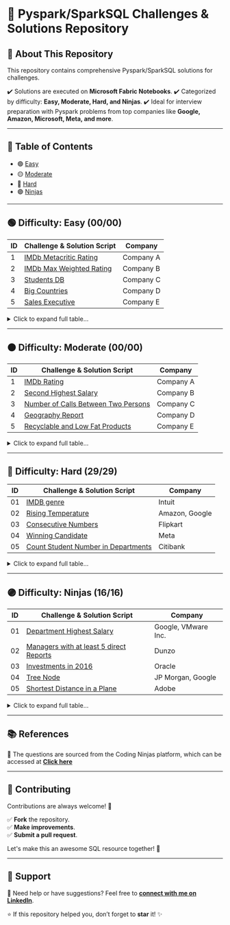 # 🌟 Pyspark/SparkSQL Challenges & Solutions Repository


## 🚀 About This Repository
This repository contains comprehensive Pyspark/SparkSQL solutions for challenges.

✔️ Solutions are executed on **Microsoft Fabric Notebooks**.
✔️ Categorized by difficulty: **Easy, Moderate, Hard, and Ninjas**.
✔️ Ideal for interview preparation with Pyspark problems from top companies like **Google, Amazon, Microsoft, Meta, and more**.

---

## 📌 Table of Contents
- 🟢 [Easy](#Coding%20Ninjas/Easy)
- 🟡 [Moderate](#Coding%20Ninjas/Moderate)
- 🔴 [Hard](#Coding%20Ninjas/Hard)
- 🟣 [Ninjas](#Coding%20Ninjas/Ninjas)

---

## 🟢 Difficulty: Easy (00/00) <a name="easy"></a>

| ID  | Challenge & Solution Script | Company |
|---- |-----------------------------|---------|
| 1   | [IMDb Metacritic Rating](/Coding%20Ninjas/Easy/01-%20IMDb%20Metacritic%20Rating/01-%20IMDb%20Metacritic%20Rating.ipynb) | Company A |
| 2   | [IMDb Max Weighted Rating](/Coding%20Ninjas/Easy/02-%20IMDb%20Max%20Weighted%20Rating/02-%20IMDb%20Max%20Weighted%20Rating.ipynb) | Company B |
| 3   | [Students DB](/Coding%20Ninjas/Easy/03-%20Students%20DB/03-%20Students%20DB.ipynb) | Company C |
| 4   | [Big Countries](/Coding%20Ninjas/Easy/04-%20Big%20Countries/04-%20Big%20Countries.ipynb) | Company D |
| 5   | [Sales Executive](/Coding%20Ninjas/Easy/05-%20Sales%20Executive/05-%20Sales%20Executive.ipynb) | Company E |

<details>
<summary>Click to expand full table...</summary>
  
| ID  | Challenge & Solution Script | Company |
|---- |-----------------------------|---------|
| 6   | [Director's Actor](/Coding%20Ninjas/Easy/06-%20Director's%20Actor/06-%20Director's%20Actor.ipynb) | Company F |
| 7   | [Combine Two Tables](/Coding%20Ninjas/Easy/07-%20Combine%20Two%20Tables/07-%20Combine%20Two%20Tables.ipynb) | Company G |
| 8   | [Swap Salary](/Coding%20Ninjas/Easy/08-%20Swap%20Salary/08-%20Swap%20Salary.ipynb) | Company H |
| 9   | [Rank Scores](/Coding%20Ninjas/Easy/09-%20Rank%20Scores/09-%20Rank%20Scores.ipynb) | Company I |
| 10  | [Warehouse Manager](/Coding%20Ninjas/Easy/10-%20Warehouse%20Manager/10-%20Warehouse%20Manager.ipynb) | Company J |
| 11  | [Article](/Coding%20Ninjas/Easy/11-%20Article/11-%20Article.ipynb) | Company K |
| 12  | [Marvel Cities](/Coding%20Ninjas/Easy/12-%20Marvel%20Cities/12-%20Marvel%20Cities.ipynb) | Company L |
| 13  | [Duplicate Emails](/Coding%20Ninjas/Easy/13-%20Duplicate%20Emails/13-%20Duplicate%20Emails.ipynb) | Company M |
| 14  | [Customer Placing the Largest Number Orders](/Coding%20Ninjas/Easy/14-%20Customer%20Placing%20the%20Largest%20Number%20Orders/14-%20Customer%20Placing%20the%20Largest%20Number%20Orders.ipynb) | Company N |
| 15  | [Triangle Judgement](/Coding%20Ninjas/Easy/15-%20Triangle%20Judgement/15-%20Triangle%20Judgement.ipynb) | Company O |
| 16  | [The Most Frequently Ordered Products for Each Customer](/Coding%20Ninjas/Easy/16-%20The%20Most%20Frequently%20Ordered%20Products%20for%20Each%20Customer/16-%20The%20Most%20Frequently%20Ordered%20Products%20for%20Each%20Customer.ipynb) | Company P |
| 17  | [NPV Queries](/Coding%20Ninjas/Easy/17-%20NPV%20Queries/17-%20NPV%20Queries.ipynb) | Company Q |
| 18  | [Orders With Maximum Quantity Above Average](/Coding%20Ninjas/Easy/18-%20Orders%20With%20Maximum%20Quantity%20Above%20Average/18-%20Orders%20With%20Maximum%20Quantity%20Above%20Average.ipynb) | Company R |
| 19  | [Product's Worth Over Invoices](/Coding%20Ninjas/Easy/19-%20Product's%20Worth%20Over%20Invoices/19-%20Product's%20Worth%20Over%20Invoices.ipynb) | Company S |
| 20  | [Spotify Sessions](/Coding%20Ninjas/Easy/20-%20Spotify%20Sessions/20-%20Spotify%20Sessions.ipynb) | Company T |
</details>

---

## 🟠 Difficulty: Moderate (00/00) <a name="moderate"></a>


| ID  | Challenge & Solution Script | Company |
|---- |-----------------------------|---------|
| 1   | [IMDb Rating](/Coding%20Ninjas/Moderate/01-%20IMDb%20Rating/01-%20IMDb%20Rating.ipynb) | Company A |
| 2   | [Second Highest Salary](/Coding%20Ninjas/Moderate/02-%20Second%20Highest%20Salary/02-%20Second%20Highest%20Salary.ipynb) | Company B |
| 3   | [Number of Calls Between Two Persons](/Coding%20Ninjas/Moderate/03-%20Number%20of%20Calls%20Between%20Two%20Persons/03-%20Number%20of%20Calls%20Between%20Two%20Persons.ipynb) | Company C |
| 4   | [Geography Report](/Coding%20Ninjas/Moderate/04-%20Geography%20Report/04-%20Geography%20Report.ipynb) | Company D |
| 5   | [Recyclable and Low Fat Products](/Coding%20Ninjas/Moderate/05-%20Recyclable%20and%20Low%20Fat%20Products/05-%20Recyclable%20and%20Low%20Fat%20Products.ipynb) | Company E |

<details>
  
<summary>Click to expand full table...</summary>
  
| ID  | Challenge & Solution Script | Company |
|---- |-----------------------------|---------| 
| 6   | [Ad-Free Sessions](/Coding%20Ninjas/Moderate/06-%20Ad-Free%20Sessions/06-%20Ad-Free%20Sessions.ipynb) | Company F |
| 7   | [Patients With a Condition](/Coding%20Ninjas/Moderate/07-%20Patients%20With%20a%20Condition/07-%20Patients%20With%20a%20Condition.ipynb) | Company G |
| 8   | [Fix the Issue](/Coding%20Ninjas/Moderate/08-%20Fix%20the%20Issue/08-%20Fix%20the%20Issue.ipynb) | Company H |
| 9   | [Shortest Distance](/Coding%20Ninjas/Moderate/09-%20Shortest%20Distance/09-%20Shortest%20Distance.ipynb) | Company I |
| 10  | [Classes with more than 5 students](/Coding%20Ninjas/Moderate/10-%20Classes%20with%20more%20than%205%20students/10-%20Classes%20with%20more%20than%205%20students.ipynb) | Company J |
| 11  | [Employees Earning More Than Their Manager](/Coding%20Ninjas/Moderate/11-%20Employees%20Earning%20More%20Than%20Their%20Manager/11-%20Employees%20Earning%20More%20Than%20Their%20Manager.ipynb) | Company K |
| 12  | [Customers Who Never Order](/Coding%20Ninjas/Moderate/12-%20Customers%20Who%20Never%20Order/12-%20Customers%20Who%20Never%20Order.ipynb) | Company L |
| 13  | [Delete Duplicate emails](/Coding%20Ninjas/Moderate/13-%20Delete%20Duplicate%20emails/13-%20Delete%20Duplicate%20emails.ipynb) | Company M |
| 14  | [Employee Bonus](/Coding%20Ninjas/Moderate/14-%20Employee%20Bonus/14-%20Employee%20Bonus.ipynb) | Company N |
| 15  | [Friend Request](/Coding%20Ninjas/Moderate/15-%20Friend%20Request/15-%20Friend%20Request.ipynb) | Company O |
| 16  | [Consecutive Available Seats](/Coding%20Ninjas/Moderate/16-%20Consecutive%20Available%20Seats/16-%20Consecutive%20Available%20Seats.ipynb) | Company P |
| 17  | [Biggest Single Number](/Coding%20Ninjas/Moderate/17-%20Biggest%20Single%20Number/17-%20Biggest%20Single%20Number.ipynb) | Company Q |
| 18  | [Not Boring Movies](/Coding%20Ninjas/Moderate/18-%20Not%20Boring%20Movies/18-%20Not%20Boring%20Movies.ipynb) | Company R |
| 19  | [Reformat Department Table](/Coding%20Ninjas/Moderate/19-%20Reformat%20Department%20Table/19-%20Reformat%20Department%20Table.ipynb) | Company S |
| 20  | [Queries Quality and Percentage](/Coding%20Ninjas/Moderate/20-%20Queries%20Quality%20and%20Percentage/20-%20Queries%20Quality%20and%20Percentage.ipynb) | Company T |
| 21  | [Create a Session Bar Chart](/Coding%20Ninjas/Moderate/21-%20Create%20a%20Session%20Bar%20Chart/21-%20Create%20a%20Session%20Bar%20Chart.ipynb) | Company U |
| 22  | [Number of Comments per Post](/Coding%20Ninjas/Moderate/22-%20Number%20of%20Comments%20per%20Post/22-%20Number%20of%20Comments%20per%20Post.ipynb) | Company V |
| 23  | [Customers Who Bought All Products](/Coding%20Ninjas/Moderate/23-%20Customers%20Who%20Bought%20All%20Products/23-%20Customers%20Who%20Bought%20All%20Products.ipynb) | Company W |
| 24  | [Apples & Oranges](/Coding%20Ninjas/Moderate/24-%20Apples%20&%20Oranges/24-%20Apples%20&%20Oranges.ipynb) | Company X |
| 25  | [Running Total for Different Genders](/Coding%20Ninjas/Moderate/25-%20Running%20Total%20for%20Different%20Genders/25-%20Running%20Total%20for%20Different%20Genders.ipynb) | Company Y |
| 26  | [Activity Participants](/Coding%20Ninjas/Moderate/26-%20Activity%20Participants/26-%20Activity%20Participants.ipynb) | Company Z |
| 27  | [Group Employees of the Same Salary](/Coding%20Ninjas/Moderate/27-%20Group%20Employees%20of%20the%20Same%20Salary/27-%20Group%20Employees%20of%20the%20Same%20Salary.ipynb) | Company AA |
| 28  | [Count Salary Categories](/Coding%20Ninjas/Moderate/28-%20Count%20Salary%20Categories/28-%20Count%20Salary%20Categories.ipynb) | Company BB |
| 29  | [Confirmation of Signups](/Coding%20Ninjas/Moderate/29-%20Confirmation%20of%20Signups/29-%20Confirmation%20of%20Signups.ipynb) | Company CC |
| 30  | [All the Pairs With the Maximum Number of Common Followers](/Coding%20Ninjas/Moderate/30-%20All%20the%20Pairs%20With%20the%20Maximum%20Number%20of%20Common%20Followers/30-%20All%20the%20Pairs%20With%20the%20Maximum%20Number%20of%20Common%20Followers.ipynb) | Company DD |
| 31  | [The Latest Login in 2020](/Coding%20Ninjas/Moderate/31-%20The%20Latest%20Login%20in%202020/31-%20The%20Latest%20Login%20in%202020.ipynb) | Company EE |
| 32  | [Sellers With No Sales](/Coding%20Ninjas/Moderate/32-%20Sellers%20With%20No%20Sales/32-%20Sellers%20With%20No%20Sales.ipynb) | Company FF |
| 33  | [Fix Names in a Table](/Coding%20Ninjas/Moderate/33-%20Fix%20Names%20in%20a%20Table/33-%20Fix%20Names%20in%20a%20Table.ipynb) | Company GG |
</details>

---

## 🔴 Difficulty: Hard (29/29) <a name="hard"></a>
| ID  | Challenge & Solution Script                                    | Company                                      |
|---- |----------------------------------------------- |---------------------------------------------- |
| 01  | [IMDB genre](/Coding%20Ninjas/Hard/01-%20IMDB%20Genre/01-%20IMDB%20Genre.ipynb) | Intuit                                       |
| 02  | [Rising Temperature](/Coding%20Ninjas/Hard/02-%20Rising%20Temperature/02-%20Rising%20Temperature.ipynb) | Amazon, Google                               |
| 03  | [Consecutive Numbers](/Coding%20Ninjas/Hard/03-%20Consecutive%20Numbers/03-%20Consecutive%20Numbers.ipynb) | Flipkart                                     |
| 04  | [Winning Candidate](/Coding%20Ninjas/Hard/04-%20Winning%20Candidate/04-%20Winning%20Candidate.ipynb) | Meta                                         |
| 05  | [Count Student Number in Departments](/Coding%20Ninjas/Hard/05-%20Count%20Student%20Number%20in%20Departments/05-%20Count%20Student%20Number%20in%20Departments.ipynb) | Citibank                                     |

<details>
<summary>Click to expand full table...</summary>
  
| ID  | Challenge & Solution Script                                    | Company                                      |
|---- |----------------------------------------------- |---------------------------------------------- |
| 06  | [Exchange Seats](/Coding%20Ninjas/Hard/06-%20Exchange%20Seats/06-%20Exchange%20Seats.ipynb) | Morgan Stanley                               |
| 07  | [Second Degree Follower](/Coding%20Ninjas/Hard/07-%20Second%20Degree%20Follower/07-%20Second%20Degree%20Follower.ipynb) | Groww                                        |
| 08  | [Biggest Window between Visits](/Coding%20Ninjas/Hard/08-%20Biggest%20Window%20between%20Visits/08-%20Biggest%20Window%20between%20Visits.ipynb) | Myntra, Goldman Sachs                        |
| 09  | [CN Banned](/Coding%20Ninjas/Hard/09-%20CN%20Banned/09-%20CN%20Banned.ipynb) | Morgan Stanley                               |
| 10  | [Maximum Transaction Each Day](/Coding%20Ninjas/Hard/10-%20Maximum%20Transaction%20Each%20Day/10-%20Maximum%20Transaction%20Each%20Day.ipynb) | Walmart                                      |
| 11  | [Department Top 3 Salaries](/Coding%20Ninjas/Hard/11-%20Department%20Top%203%20Salaries/11-%20Department%20Top%203%20Salaries.ipynb) | Microsoft                                    |
| 12  | [Immediate Food Delivery](/Coding%20Ninjas/Hard/12-%20Immediate%20Food%20Delivery/12-%20Immediate%20Food%20Delivery.ipynb) | MakeMyTrip                                   |
| 13  | [All Valid Triplets that can represent a Country](/Coding%20Ninjas/Hard/13-%20All%20Valid%20Triplets%20that%20can%20represent%20a%20Country/13-%20All%20Valid%20Triplets%20that%20can%20represent%20a%20Country.ipynb) | Thought Works, Microsoft, Siemens            |
| 14  | [Median Employee Salary](/Coding%20Ninjas/Hard/14-%20Median%20Employee%20Salary/14-%20Median%20Employee%20Salary.ipynb) | Goldman Sachs                                |
| 15  | [Get the Second Most Activity](/Coding%20Ninjas/Hard/15-%20Get%20the%20Second%20Most%20Activity/15-%20Get%20the%20Second%20Most%20Activity.ipynb) | Amazon, Goldman Sachs                        |
| 16  | [Find the Quiet Students in All Exams](/Coding%20Ninjas/Hard/16-%20Find%20the%20Quiet%20Students%20in%20All%20Exams/16-%20Find%20the%20Quiet%20Students%20in%20All%20Exams.ipynb) | Morgan Stanley, Walmart                      |
| 17  | [Find Cumulative Salary of an Employee](/Coding%20Ninjas/Hard/17-%20Find%20Cumulative%20Salary%20of%20an%20Employee/17-%20Find%20Cumulative%20Salary%20of%20an%20Employee.ipynb) | Linkedin, Sprinklr                           |
| 18  | [Find the Team Size](/Coding%20Ninjas/Hard/18-%20Find%20the%20Team%20Size/18-%20Find%20the%20Team%20Size.ipynb) | Meta, Siemens                                |
| 19  | [Top Travellers](/Coding%20Ninjas/Hard/19-%20Top%20Travellers/19-%20Top%20Travellers.ipynb) | IBM, Amazon                                  |
| 20  | [New Users Daily Count](/Coding%20Ninjas/Hard/20-%20New%20Users%20Daily%20Count/20-%20New%20Users%20Daily%20Count.ipynb) | Goldman Sachs                                |
| 21  | [Active Businesses](/Coding%20Ninjas/Hard/21-%20Active%20Businesses/21-%20Active%20Businesses.ipynb) | Samsung                                      |
| 22  | [Last Person to fit in the Bus](/Coding%20Ninjas/Hard/22-%20Last%20Person%20to%20fit%20in%20the%20Bus/22-%20Last%20Person%20to%20fit%20in%20the%20Bus.ipynb) | Flipkart                                     |
| 23  | [Capital Gain Loss](/Coding%20Ninjas/Hard/23-%20Capital%20Gain%20Loss/23-%20Capital%20Gain%20Loss.ipynb) | MakeMyTrip                                   |
| 24  | [Calculate Salaries](/Coding%20Ninjas/Hard/24-%20Calculate%20Salaries/24-%20Calculate%20Salaries.ipynb) | Atlassian, HSBC                              |
| 25  | [Evaluate Bool Expressions](/Coding%20Ninjas/Hard/25-%20Evaluate%20Bool%20Expressions/25-%20Evaluate%20Bool%20Expressions.ipynb) | Atlassian                                    |
| 26  | [Page Recommendations](/Coding%20Ninjas/Hard/26-%20Page%20Recommendations/26-%20Page%20Recommendations.ipynb) | Samsung                                      |
| 27  | [Trusted Contacts of User](/Coding%20Ninjas/Hard/27-%20Trusted%20Contacts%20of%20User/27-%20Trusted%20Contacts%20of%20User.ipynb) | Morgan Stanley, Goldman Sachs                |
| 28  | [Strong & Steady Friendship](/Coding%20Ninjas/Hard/28-%20Strong%20&%20Steady%20Friendship/28-%20Strong%20&%20Steady%20Friendship.ipynb) | Thought Works, Siemens                       |
| 29  | [Percentage of Users attended a Contest](/Coding%20Ninjas/Hard/29-%20Percentage%20of%20Users%20attended%20a%20Contest/29-%20Percentage%20of%20Users%20attended%20a%20Contest.ipynb) | Thought Works all 29 ques                    |
</details>

---

## 🟣 Difficulty: Ninjas (16/16) <a name="ninjas"></a>

| ID  |  Challenge & Solution Script                                   | Company                                      |
|---- |----------------------------------------------- |---------------------------------------------- |
| 01  | [Department Highest Salary](/Coding%20Ninjas/Hard/01-%20Department%20Highest%20Salary/01-%20Department%20Highest%20Salary.ipynb) | Google, VMware Inc.                          |
| 02  | [Managers with at least 5 direct Reports](/Coding%20Ninjas/Hard/02-%20Managers%20with%20at%20least%205%20direct%20Reports/02-%20Managers%20with%20at%20least%205%20direct%20Reports.ipynb) | Dunzo                                        |
| 03  | [Investments in 2016](/Coding%20Ninjas/Hard/03-%20Investments%20in%202016/03-%20Investments%20in%202016.ipynb) | Oracle                                       |
| 04  | [Tree Node](/Coding%20Ninjas/Hard/04-%20Tree%20Node/04-%20Tree%20Node.ipynb) | JP Morgan, Google                            |
| 05  | [Shortest Distance in a Plane](/Coding%20Ninjas/Hard/05-%20Shortest%20Distance%20in%20a%20Plane/05-%20Shortest%20Distance%20in%20a%20Plane.ipynb) | Adobe                                        |

<details>
<summary>Click to expand full table...</summary>

| ID  |  Challenge & Solution Script                                    | Company                                      |
|---- |----------------------------------------------- |----------------------------------------------|
| 06  | [Find the Missing ID's](/Coding%20Ninjas/Hard/06-%20Find%20the%20Missing%20ID's/06-%20Find%20the%20Missing%20ID's.ipynb) | Amazon                                       |
| 07  | [Premier League Stats](/Coding%20Ninjas/Hard/07-%20Premier%20League%20Stats/07-%20Premier%20League%20Stats.ipynb) | Google, ZS Associates                        |
| 08  | [Human Traffic Stadium](/Coding%20Ninjas/Hard/08-%20Human%20Traffic%20Stadium/08-%20Human%20Traffic%20Stadium.ipynb) | Deutsche Bank                                |
| 09  | [Report Contiguous Dates](/Coding%20Ninjas/Hard/09-%20Report%20Contiguous%20Dates/09-%20Report%20Contiguous%20Dates.ipynb) | Google                                       |
| 10  | [Transactions per Visit](/Coding%20Ninjas/Hard/10-%20Transactions%20per%20Visit/10-%20Transactions%20per%20Visit.ipynb) | Microsoft, Morgan Stanley                    |
| 11  | [Highest Grade for each Student](/Coding%20Ninjas/Hard/11-%20Highest%20Grade%20for%20each%20Student/11-%20Highest%20Grade%20for%20each%20Student.ipynb) | Microsoft                                    |
| 12  | [Product Price at a Given Date](/Coding%20Ninjas/Hard/12-%20Product%20Price%20at%20a%20Given%20Date/12-%20Product%20Price%20at%20a%20Given%20Date.ipynb) | Meta, HSBC                                   |
| 13  | [Rectangles Area](/Coding%20Ninjas/Hard/13-%20Rectangles%20Area/13-%20Rectangles%20Area.ipynb) | Morgan Stanley, JP Morgan                    |
| 14  | [Bank Account Summary](/Coding%20Ninjas/Hard/14-%20Bank%20Account%20Summary/14-%20Bank%20Account%20Summary.ipynb) | Google, Microsoft, Amazon, VMware Inc.       |
| 15  | [Countries you can safely visit in](/Coding%20Ninjas/Hard/15-%20Countries%20you%20can%20safely%20visit%20in/15-%20Countries%20you%20can%20safely%20visit%20in.ipynb) | Groww, Microsoft, Meta, Google               |
| 16  | [Suspicious Bank Accounts](/Coding%20Ninjas/Hard/16-%20Suspicious%20Bank%20Accounts/16-%20Suspicious%20Bank%20Accounts.ipynb) | Intuit, Google                               |

</details>

---

## 📚 References
🔹 The questions are sourced from the Coding Ninjas platform, which can be accessed at **[Click here](https://www.naukri.com/code360/problems?category[]=SQL%20Databases)**



---

## 🎯 Contributing
Contributions are always welcome! 🎉

✅ **Fork** the repository.  
✅ **Make improvements**.  
✅ **Submit a pull request**.  

Let's make this an awesome SQL resource together! 🚀

---

## 💬 Support
📩 Need help or have suggestions? Feel free to **[connect with me on LinkedIn](#)**.

⭐ If this repository helped you, don’t forget to **star** it! ✨

